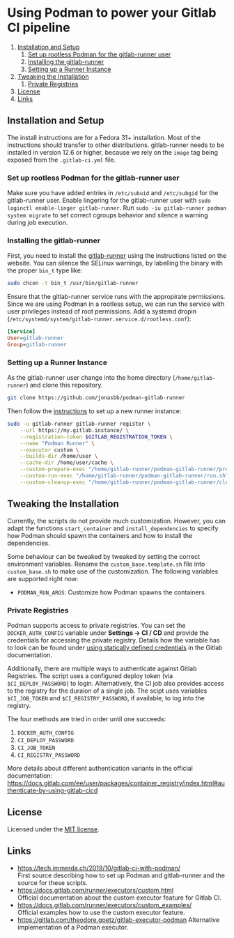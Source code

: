 # Using Podman to power your Gitlab CI pipeline

1. [Installation and Setup](#installation-and-setup)
    1. [Set up rootless Podman for the gitlab-runner user](#set-up-rootless-podman-for-the-gitlab-runner-user)
    2. [Installing the gitlab-runner](#installing-the-gitlab-runner)
    3. [Setting up a Runner Instance](#setting-up-a-runner-instance)
2. [Tweaking the Installation](#tweaking-the-installation)
    1. [Private Registries](#private-registries)
3. [License](#license)
4. [Links](#links)

## Installation and Setup

The install instructions are for a Fedora 31+ installation.
Most of the instructions should transfer to other distributions.
gitlab-runner needs to be installed in version 12.6 or higher, because we rely on the `image` tag being exposed from the `.gitlab-ci.yml` file.

### Set up rootless Podman for the gitlab-runner user

Make sure you have added entries in `/etc/subuid` and `/etc/subgid` for the gitlab-runner user.
Enable lingering for the gitlab-runner user with `sudo loginctl enable-linger gitlab-runner`.
Run `sudo -iu gitlab-runner podman system migrate` to set correct cgroups behavior and silence a warning during job execution.

### Installing the gitlab-runner

First, you need to install the [gitlab-runner][gitlab-runner-install] using the instructions listed on the website.
You can silence the SELinux warnings, by labelling the binary with the proper `bin_t` type like:

```bash
sudo chcon -t bin_t /usr/bin/gitlab-runner
```

Ensure that the gitlab-runner service runs with the appropirate permissions.
Since we are using Podman in a rootless setup, we can run the service with user privileges instead of root permissions.
Add a systemd dropin (`/etc/systemd/system/gitlab-runner.service.d/rootless.conf`):

```ini
[Service]
User=gitlab-runner
Group=gitlab-runner
```

### Setting up a Runner Instance

As the gitlab-runner user change into the home directory (`/home/gitlab-runner`) and clone this repository.

```bash
git clone https://github.com/jonasbb/podman-gitlab-runner
```

Then follow the [instructions][gitlab-runner-register] to set up a new runner instance:

```bash
sudo -u gitlab-runner gitlab-runner register \
    --url https://my.gitlab.instance/ \
    --registration-token $GITLAB_REGISTRATION_TOKEN \
    --name "Podman Runner" \
    --executor custom \
    --builds-dir /home/user \
    --cache-dir /home/user/cache \
    --custom-prepare-exec "/home/gitlab-runner/podman-gitlab-runner/prepare.sh" \
    --custom-run-exec "/home/gitlab-runner/podman-gitlab-runner/run.sh" \
    --custom-cleanup-exec "/home/gitlab-runner/podman-gitlab-runner/cleanup.sh"
```

## Tweaking the Installation

Currently, the scripts do not provide much customization.
However, you can adapt the functions `start_container` and `install_dependencies` to specify how Podman should spawn the containers and how to install the dependencies.

Some behaviour can be tweaked by tweaked by setting the correct environment variables.
Rename the `custom_base.template.sh` file into `custom_base.sh` to make use of the customization.
The following variables are supported right now:

* `PODMAN_RUN_ARGS`: Customize how Podman spawns the containers.

### Private Registries

Podman supports access to private registries.
You can set the `DOCKER_AUTH_CONFIG` variable under **Settings → CI / CD** and provide the credentials for accessing the private registry.
Details how the variable has to look can be found under [using statically defined credentials][gitlab-static-credentials] in the Gitlab documentation.

Additionally, there are multiple ways to authenticate against Gitlab Registries.
The script uses a configured deploy token (via `$CI_DEPLOY_PASSWORD`) to login.
Alternatively, the CI job also provides access to the registry for the duraion of a single job.
The scipt uses variables `$CI_JOB_TOKEN` and `$CI_REGISTRY_PASSWORD`, if available, to log into the registry.

The four methods are tried in order until one succeeds:

1. `DOCKER_AUTH_CONFIG`
2. `CI_DEPLOY_PASSWORD`
3. `CI_JOB_TOKEN`
4. `CI_REGISTRY_PASSWORD`

More details about different authentication variants in the official documentation: <https://docs.gitlab.com/ee/user/packages/container_registry/index.html#authenticate-by-using-gitlab-cicd>

## License

Licensed under the [MIT license].

## Links

* <https://tech.immerda.ch/2019/10/gitlab-ci-with-podman/>  
    First source describing how to set up Podman and gitlab-runner and the source for these scripts.
* <https://docs.gitlab.com/runner/executors/custom.html>  
    Official documentation about the custom executor feature for Gitlab CI.
* <https://docs.gitlab.com/runner/executors/custom_examples/>  
    Official examples how to use the custom executor feature.
* <https://gitlab.com/theodore.goetz/gitlab-executor-podman>
    Alternative implementation of a Podman executor.

[gitlab-runner-install]: https://docs.gitlab.com/runner/install/linux-repository.html
[gitlab-runner-register]: https://docs.gitlab.com/runner/register/
[gitlab-static-credentials]: https://docs.gitlab.com/ee/ci/docker/using_docker_images.html#using-statically-defined-credentials
[MIT license]: LICENSE
